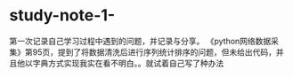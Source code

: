 # study-note-1-
第一次记录自己学习过程中遇到的问题，并记录与分享。 《python网络数据采集》第95页，提到了将数据清洗后进行序列统计排序的问题，但未给出代码，并且他以字典方式实现我实在看不明白。。就试着自己写了种办法
